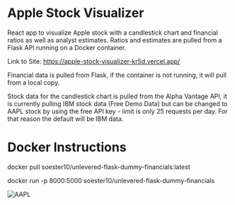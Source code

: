 # Apple Stock Visualizer

React app to visualize Apple stock with a candlestick chart and financial ratios as well as analyst estimates.
Ratios and estimates are pulled from a Flask API running on a Docker container.

Link to Site: https://apple-stock-visualizer-kr5d.vercel.app/

Financial data is pulled from Flask, if the container is not running, it will pull from a local copy.

Stock data for the candlestick chart is pulled from the Alpha Vantage API, it is currently pulling IBM stock data (Free Demo Data) but can be changed to AAPL stock by using the free API key - limit is only 25 requests per day. For that reason the default will be IBM data.

# Docker Instructions

docker pull soester10/unlevered-flask-dummy-financials:latest

docker run -p 8000:5000 soester10/unlevered-flask-dummy-financials

![AAPL](https://github.com/JohnFuhrm12/appleStockVisualizer/assets/61069716/28412cff-b12f-4dce-b2ab-23fb771374c5)

